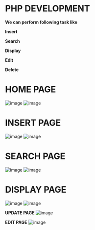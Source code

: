 # **PHP DEVELOPMENT**

**We can perform following task like**

**Insert**

**Search**

**Display**

**Edit**

**Delete**


# **HOME PAGE**
![image](https://github.com/user-attachments/assets/ac6ab50c-0c96-4b8e-a50a-0e7b327f318c)
![image](https://github.com/user-attachments/assets/96166b97-585c-428b-bbcb-e9c6f69d6b15)

# **INSERT PAGE**
![image](https://github.com/user-attachments/assets/70acf146-c2aa-4f1c-b211-cfeecb5f882b)
![image](https://github.com/user-attachments/assets/e428b58b-770e-4156-ba25-3951a2b20c8e)

# **SEARCH PAGE**
![image](https://github.com/user-attachments/assets/caf35a67-8960-477c-99a4-7b49a5dcc9da)
![image](https://github.com/user-attachments/assets/5e63d923-6b95-46a2-9f00-a14332b5fbdf)

# **DISPLAY PAGE**
![image](https://github.com/user-attachments/assets/6b3f246d-4301-4694-82b0-165cc35c920a)
![image](https://github.com/user-attachments/assets/080d942a-43f4-4fac-b9ee-ca76cc5986d6)

**UPDATE PAGE**
![image](https://github.com/user-attachments/assets/08f85fa0-7560-4924-8618-c0a039eb8457)

**EDIT PAGE**
![image](https://github.com/user-attachments/assets/435feee1-a65c-499f-a2ea-3e2e541cbe82)

